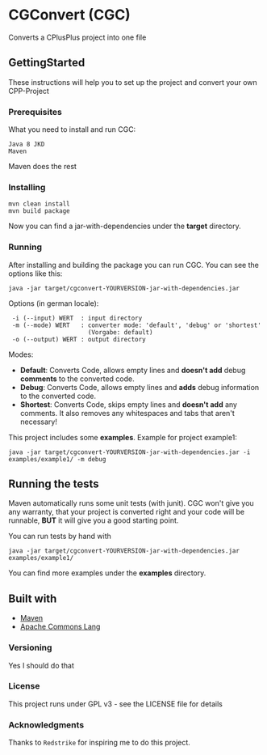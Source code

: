 # CGConvert (CGC)
Converts a CPlusPlus project into one file
## GettingStarted

These instructions will help you to set up the project and convert your own CPP-Project

### Prerequisites

What you need to install and run CGC:

```
Java 8 JKD
Maven
```
Maven does the rest

### Installing

```
mvn clean install
mvn build package
```
Now you can find a jar-with-dependencies under the **target** directory.
### Running
After installing and building the package you can run CGC.
You can see the options like this:
```
java -jar target/cgconvert-YOURVERSION-jar-with-dependencies.jar
```
Options (in german locale):
```
 -i (--input) WERT  : input directory
 -m (--mode) WERT   : converter mode: 'default', 'debug' or 'shortest'
                      (Vorgabe: default)
 -o (--output) WERT : output directory
```

Modes:
* **Default**: 	Converts Code, allows empty lines and **doesn't add** debug **comments** to the converted code.
* **Debug**: 	Converts Code, allows empty lines and **adds** debug information to the converted code.
* **Shortest**:	Converts Code, skips empty lines and **doesn't add** any comments. It also removes any whitespaces and tabs that aren't necessary!

This project includes some **examples**.
Example for project example1:
```
java -jar target/cgconvert-YOURVERSION-jar-with-dependencies.jar -i examples/example1/ -m debug
```


## Running the tests

Maven automatically runs some unit tests (with junit).
CGC won't give you any warranty, that your project is converted right and your code will be runnable, **BUT** it will give you a good starting point.

You can run tests by hand with
```
java -jar target/cgconvert-YOURVERSION-jar-with-dependencies.jar examples/example1/
```
You can find more examples under the **examples** directory.

## Built with
* [Maven](https://maven.apache.org/)
* [Apache Commons Lang](https://commons.apache.org/proper/commons-lang/)

### Versioning
Yes I should do that

### License
This project runs under GPL v3 - see the LICENSE file for details

### Acknowledgments
Thanks to `Redstrike` for inspiring me to do this project.
